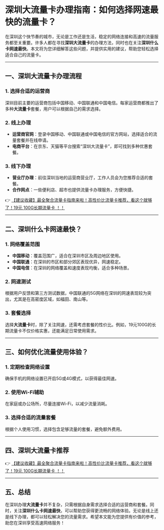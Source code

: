# 深圳大流量卡办理指南：如何选择网速最快的流量卡？

在深圳这个快节奏的城市，无论是工作还是生活，稳定的网络连接和高速的流量服务都至关重要。许多人都在寻找**深圳大流量卡**的办理方法，同时也在关注**深圳什么卡网速最快**。本文将为您详细解答这些问题，并提供实用的建议，帮助您轻松选择适合自己的流量卡。

---

## 一、深圳大流量卡办理流程

### 1. 选择合适的运营商
深圳目前主要的运营商包括中国移动、中国联通和中国电信。每家运营商都推出了多种**大流量卡**套餐，用户可以根据自己的需求选择。

### 2. 线上办理
- **运营商官网**：登录中国移动、中国联通或中国电信的官方网站，选择适合的流量套餐并在线申请。
- **电商平台**：在京东、天猫等平台搜索“深圳大流量卡”，即可找到多种优惠套餐。

### 3. 线下办理
- **营业厅办理**：前往深圳当地的运营商营业厅，工作人员会为您推荐合适的套餐。
- **合作网点**：一些便利店、超市也提供流量卡办理服务，方便快捷。

👉 [【建议收藏】最全聚合流量卡指南来啦！高性价比流量卡推荐，看这个就够了！19元 100G长期流量卡 ！！](https://bit.ly/Liuliangka)

---

## 二、深圳什么卡网速最快？

### 1. 网络覆盖范围
- **中国移动**：覆盖范围广，适合在深圳市区及周边地区使用。
- **中国联通**：在深圳的市区和部分郊区表现优异，网速稳定。
- **中国电信**：在深圳的网络覆盖和速度表现均衡，适合多种场景。

### 2. 网速测试
根据用户反馈和第三方测试数据，中国联通的5G网络在深圳的网速表现较为突出，尤其是在高密度区域，如福田、南山等。

### 3. 套餐选择
选择**大流量卡**时，除了关注网速，还需考虑套餐的性价比。例如，19元100G的长期流量卡不仅价格实惠，还能满足日常使用需求。

---

## 三、如何优化流量使用体验？

### 1. 定期检查网络设置
确保手机的网络设置已开启5G或4G模式，以获得最佳网速。

### 2. 使用Wi-Fi辅助
在家庭或办公场所，尽量连接Wi-Fi，以减少流量消耗。

### 3. 选择合适的流量套餐
根据个人使用习惯，选择包含足够流量的套餐，避免额外费用。

---

## 四、深圳大流量卡推荐

👉 [【建议收藏】最全聚合流量卡指南来啦！高性价比流量卡推荐，看这个就够了！19元 100G长期流量卡 ！！](https://bit.ly/Liuliangka)

---

## 五、总结

在深圳办理**大流量卡**并不复杂，只需根据自身需求选择合适的运营商和套餐。同时，关注**深圳什么卡网速最快**，可以帮助您获得更流畅的网络体验。无论是线上还是线下办理，都可以轻松解决您的流量需求。希望本文能为您提供有价值的参考，助您在深圳享受高速网络服务！